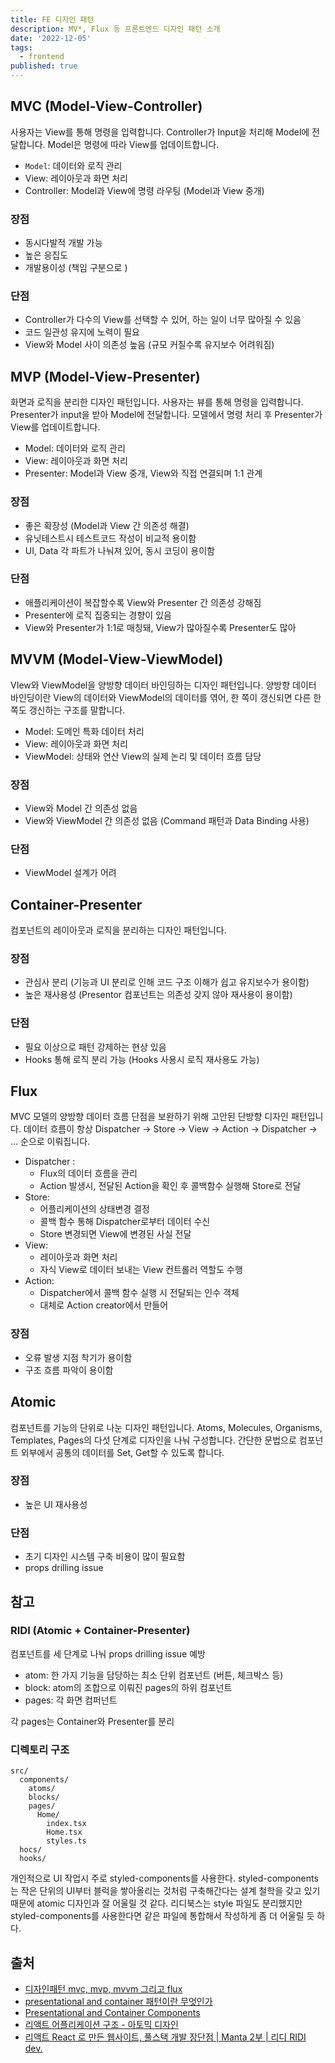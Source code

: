 ```yaml
---
title: FE 디자인 패턴
description: MV*, Flux 등 프론트엔드 디자인 패턴 소개
date: '2022-12-05'
tags:
  - frontend
published: true
---
```


## MVC (Model-View-Controller)

사용자는 View를 통해 명령을 입력합니다. Controller가 Input을 처리해 Model에 전달합니다. Model은 명령에 따라 View를 업데이트합니다.

- `Model`: 데이터와 로직 관리
- View: 레이아웃과 화면 처리
- Controller: Model과 View에 명령 라우팅 (Model과 View 중개)

### 장점

- 동시다발적 개발 가능
- 높은 응집도
- 개발용이성 (책임 구분으로 )

### 단점

- Controller가 다수의 View를 선택할 수 있어, 하는 일이 너무 많아질 수 있음
- 코드 일관성 유지에 노력이 필요
- View와 Model 사이 의존성 높음 (규모 커질수록 유지보수 어려워짐)

## MVP (Model-View-Presenter)

화면과 로직을 분리한 디자인 패턴입니다.
사용자는 뷰를 통해 명령을 입력합니다. Presenter가 input을 받아 Model에 전달합니다. 모델에서 명령 처리 후 Presenter가 View를 업데이트합니다.

- Model: 데이터와 로직 관리
- View: 레이아웃과 화면 처리
- Presenter: Model과 View 중개, View와 직접 연결되며 1:1 관계

### 장점

- 좋은 확장성 (Model과 View 간 의존성 해결)
- 유닛테스트시 테스트코드 작성이 비교적 용이함
- UI, Data 각 파트가 나눠져 있어, 동시 코딩이 용이함

### 단점

- 애플리케이션이 복잡할수록 View와 Presenter 간 의존성 강해짐
- Presenter에 로직 집중되는 경향이 있음
- View와 Presenter가 1:1로 매칭돼, View가 많아질수록 Presenter도 많아

## MVVM (Model-View-ViewModel)

VIew와 ViewModel을 양방향 데이터 바인딩하는 디자인 패턴입니다.
양방향 데이터 바인딩이란 View의 데이터와 ViewModel의 데이터를 엮어, 한 쪽이 갱신되면 다른 한쪽도 갱신하는 구조를 말합니다.

- Model: 도메인 특화 데이터 처리
- View: 레이아웃과 화면 처리
- ViewModel: 상태와 연산 View의 실제 논리 및 데이터 흐름 담당

### 장점

- View와 Model 간 의존성 없음
- View와 ViewModel 간 의존성 없음 (Command 패턴과 Data Binding 사용)

### 단점

- ViewModel 설계가 어려

## Container-Presenter

컴포넌트의 레이아웃과 로직을 분리하는 디자인 패턴입니다.

### 장점

- 관심사 분리 (기능과 UI 분리로 인해 코드 구조 이해가 쉽고 유지보수가 용이함)
- 높은 재사용성 (Presentor 컴포넌트는 의존성 갖지 않아 재사용이 용이함)

### 단점

- 필요 이상으로 패턴 강제하는 현상 있음
- Hooks 통해 로직 분리 가능 (Hooks 사용시 로직 재사용도 가능)

## Flux

MVC 모델의 양방향 데이터 흐름 단점을 보완하기 위해 고안된 단방향 디자인 패턴입니다.
데이터 흐름이 항상 Dispatcher → Store → View → Action → Dispatcher → ... 순으로 이뤄집니다.

- Dispatcher :
  - Flux의 데이터 흐름을 관리
  - Action 발생시, 전달된 Action을 확인 후 콜백함수 실행해 Store로 전달
- Store:
  - 어플리케이션의 상태변경 결정
  - 콜백 함수 통해 Dispatcher로부터 데이터 수신
  - Store 변경되면 View에 변경된 사실 전달
- View:
  - 레이아웃과 화면 처리
  - 자식 View로 데이터 보내는 View 컨트롤러 역할도 수행
- Action:
  - Dispatcher에서 콜백 함수 실행 시 전달되는 인수 객체
  - 대체로 Action creator에서 만들어

### 장점

- 오류 발생 지점 착기가 용이함
- 구조 흐름 파악이 용이함

## Atomic

컴포넌트를 기능의 단위로 나눈 디자인 패턴입니다.
Atoms, Molecules, Organisms, Templates, Pages의 다섯 단계로 디자인을 나눠 구성합니다.
간단한 문법으로 컴포넌트 외부에서 공통의 데이터를 Set, Get할 수 있도록 합니다.

### 장점

- 높은 UI 재사용성

### 단점

- 초기 디자인 시스템 구축 비용이 많이 필요함
- props drilling issue

## 참고

### RIDI (Atomic + Container-Presenter)

컴포넌트를 세 단계로 나눠 props drilling issue 예방

- atom: 한 가지 기능을 담당하는 최소 단위 컴포넌트 (버튼, 체크박스 등)
- block: atom의 조합으로 이뤄진 pages의 하위 컴포넌트
- pages: 각 화면 컴퍼넌트

각 pages는 Container와 Presenter를 분리

### 디렉토리 구조

```
src/
  components/
    atoms/
    blocks/
    pages/
      Home/
        index.tsx
        Home.tsx
        styles.ts
  hocs/
  hooks/
```

개인적으로 UI 작업시 주로 styled-components를 사용한다.
styled-components는 작은 단위의 UI부터 블럭을 쌓아올리는 것처럼 구축해간다는 설계 철학을 갖고 있기 때문에 atomic 디자인과 잘 어울릴 것 같다.
리디북스는 style 파일도 분리했지만 styled-components를 사용한다면 같은 파일에 통합해서 작성하게 좀 더 어울릴 듯 하다.

## 출처

- [디자인패턴 mvc, mvp, mvvm 그리고 flux](https://velog.io/@pica_pica/%EB%94%94%EC%9E%90%EC%9D%B8%ED%8C%A8%ED%84%B4-mvc-mvp-mvvm-%EA%B7%B8%EB%A6%AC%EA%B3%A0-flux)
- [presentational and container 패턴이란 무엇인가](https://tecoble.techcourse.co.kr/post/2021-04-26-presentational-and-container/)
- [Presentational and Container Components](https://medium.com/@dan_abramov/smart-and-dumb-components-7ca2f9a7c7d0)
- [리액트 어플리케이션 구조 - 아토믹 디자인](https://ui.toast.com/weekly-pick/ko_20200213)
- [리액트 React 로 만든 웹사이트, 풀스택 개발 장단점 | Manta 2부 | 리디 RIDI dev.](https://www.youtube.com/watch?v=exf4enLbVm4)
